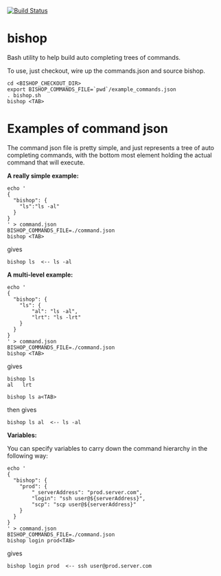 [![Build Status](https://travis-ci.org/stuartervine/bishop.svg?branch=master)](https://travis-ci.org/stuartervine/bishop)

# bishop
Bash utility to help build auto completing trees of commands.

To use, just checkout, wire up the commands.json and source bishop.

~~~
cd <BISHOP_CHECKOUT_DIR>
export BISHOP_COMMANDS_FILE=`pwd`/example_commands.json
. bishop.sh
bishop <TAB>
~~~

# Examples of command json

The command json file is pretty simple, and just represents a tree of auto completing commands, with the bottom most element holding the actual command that will execute.

**A really simple example:**

~~~
echo '
{
  "bishop": {
    "ls":"ls -al"
  }
}
' > command.json
BISHOP_COMMANDS_FILE=./command.json
bishop <TAB>
~~~

gives 

~~~
bishop ls  <-- ls -al
~~~

**A multi-level example:**

~~~
echo '
{
  "bishop": {
    "ls": {
        "al": "ls -al",
        "lrt": "ls -lrt"
    }
  }
}
' > command.json
BISHOP_COMMANDS_FILE=./command.json
bishop <TAB>
~~~

gives 

~~~
bishop ls
al   lrt

bishop ls a<TAB>
~~~

then gives

~~~
bishop ls al  <-- ls -al
~~~

**Variables:**

You can specify variables to carry down the command hierarchy in the following way:

~~~
echo '
{
  "bishop": {
    "prod": {
        "_serverAddress": "prod.server.com",
        "login": "ssh user@${serverAddress}",
        "scp": "scp user@${serverAddress}"
    }
  }
}
' > command.json
BISHOP_COMMANDS_FILE=./command.json
bishop login prod<TAB>
~~~

gives

~~~
bishop login prod  <-- ssh user@prod.server.com
~~~